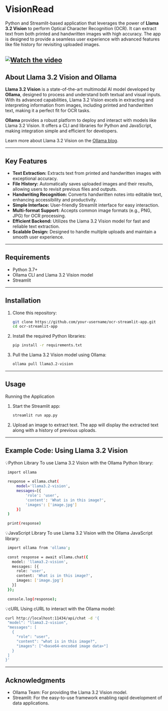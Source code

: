 # VisionRead
Python and Streamlit-based application that leverages the power of **Llama 3.2 Vision** to perform Optical Character Recognition (OCR). It can extract text from both printed and handwritten images with high accuracy. The app is designed to provide a seamless user experience with advanced features like file history for revisiting uploaded images.


[![Watch the video](https://via.placeholder.com/400x300.png?text=Click+to+Watch)](https://github.com/manumishra12/VisionRead/blob/main/screen-capture.mp4)
---

## About Llama 3.2 Vision and Ollama

**Llama 3.2 Vision** is a state-of-the-art multimodal AI model developed by **Ollama**, designed to process and understand both textual and visual inputs. With its advanced capabilities, Llama 3.2 Vision excels in extracting and interpreting information from images, including printed and handwritten text, making it a perfect fit for OCR tasks.

**Ollama** provides a robust platform to deploy and interact with models like Llama 3.2 Vision. It offers a CLI and libraries for Python and JavaScript, making integration simple and efficient for developers.

Learn more about Llama 3.2 Vision on the [Ollama blog](https://ollama.com/blog/llama3.2-vision).

---

## Key Features

- **Text Extraction:** Extracts text from printed and handwritten images with exceptional accuracy.
- **File History:** Automatically saves uploaded images and their results, allowing users to revisit previous files and outputs.
- **Handwriting Recognition:** Converts handwritten notes into editable text, enhancing accessibility and productivity.
- **Simple Interface:** User-friendly Streamlit interface for easy interaction.
- **Multi-format Support:** Accepts common image formats (e.g., PNG, JPG) for OCR processing.
- **Efficient Backend:** Utilizes the Llama 3.2 Vision model for fast and reliable text extraction.
- **Scalable Design:** Designed to handle multiple uploads and maintain a smooth user experience.

---

## Requirements

- Python 3.7+
- Ollama CLI and Llama 3.2 Vision model
- Streamlit

---

## Installation

1. Clone this repository:
   ```bash
   git clone https://github.com/your-username/ocr-streamlit-app.git
   cd ocr-streamlit-app
   ```

2. Install the required Python libraries:
   ```bash
   pip install -r requirements.txt
   ```

3. Pull the Llama 3.2 Vision model using Ollama:
   ```bash
   ollama pull llama3.2-vision
   ```

---

## Usage

Running the Application

1. Start the Streamlit app:
   ```bash
   streamlit run app.py
   ```

2. Upload an image to extract text. The app will display the extracted text along with a history of previous uploads.
   
---

## Example Code: Using Llama 3.2 Vision

💡Python Library
To use Llama 3.2 Vision with the Ollama Python library:

 ```bash
  import ollama
  
  response = ollama.chat(
      model='llama3.2-vision',
      messages=[{
          'role': 'user',
          'content': 'What is in this image?',
          'images': ['image.jpg']
      }]
  )
  
  print(response)
```

💡JavaScript Library
To use Llama 3.2 Vision with the Ollama JavaScript library:

 ```bash
  import ollama from 'ollama';
  
  const response = await ollama.chat({
    model: 'llama3.2-vision',
    messages: [{
      role: 'user',
      content: 'What is in this image?',
      images: ['image.jpg']
    }]
  });
  
  console.log(response);

```

💡cURL
Using cURL to interact with the Ollama model:

 ```bash
curl http://localhost:11434/api/chat -d '{
  "model": "llama3.2-vision",
  "messages": [
    {
      "role": "user",
      "content": "what is in this image?",
      "images": ["<base64-encoded image data>"]
    }
  ]
}'
```

---

## Acknowledgments

- Ollama Team: For providing the Llama 3.2 Vision model.
- Streamlit: For the easy-to-use framework enabling rapid development of data applications.
